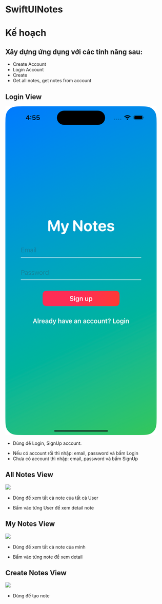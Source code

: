 # SwiftUINotes

# Kế hoạch

## Xây dựng ứng dụng với các tính năng sau:

- Create Account
- Login Account
- Create
- Get all notes, get notes from account

## Login View

![](login-view.png)

- Dùng để Login, SignUp account.

* Nếu có account rồi thì nhập: email, password và bấm Login
* Chưa có account thì nhập: email, password và bấm SignUp

## All Notes View

![](all-notes-view.png)

- Dùng để xem tất cả note của tất cả User

* Bấm vào từng User để xem detail note

## My Notes View

![](my-notes-view.png)

- Dùng để xem tất cả note của mình

* Bấm vào từng note để xem detail

## Create Notes View

![](create-notes-view.png)

- Dùng để tạo note
